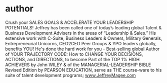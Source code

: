 # author
Crush your SALES GOALS &amp; ACCELERATE YOUR LEADERSHIP POTENTIALS! Jeffrey has been called one of today’s leading global Talent &amp; Business Development Advisers in the areas of “Leadership &amp; Sales.” His extensive work with C-Suite, Business Leaders &amp; Owners, Military Generals, Entrepreneurial Unicorns, CEO2CEO Peer Groups &amp; YPO leaders globally, benefits YOU!   He's done the hard work for you - Best-selling global Author of YOUR TRAJECTORY CODE: How to CHANGE YOUR DECISIONS, ACTIONS, and DIRECTIONS, to become Part of the TOP 1% HIGH ACHIEVERS by John WILEY &amp; of the MANAGERIAL-LEADERSHIP BIBLE Revised Edition by PEARSON EDUCATION, serve as THE course-ware to his suite of talent development programs; www.JeffreyMagee.com
